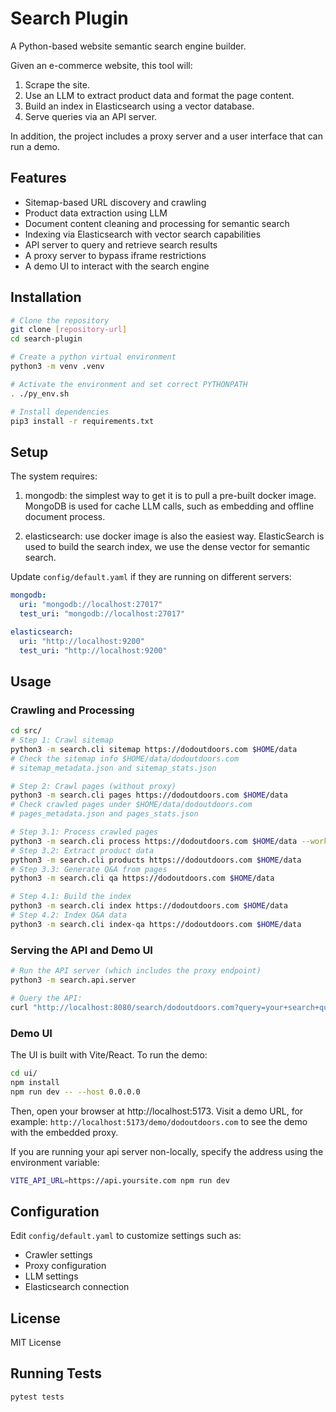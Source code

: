 # Search Plugin

A Python-based website semantic search engine builder.

Given an e-commerce website, this tool will:
1. Scrape the site.
2. Use an LLM to extract product data and format the page content.
3. Build an index in Elasticsearch using a vector database.
4. Serve queries via an API server.

In addition, the project includes a proxy server and a user interface that can run a demo.

## Features
- Sitemap-based URL discovery and crawling
- Product data extraction using LLM
- Document content cleaning and processing for semantic search
- Indexing via Elasticsearch with vector search capabilities
- API server to query and retrieve search results
- A proxy server to bypass iframe restrictions
- A demo UI to interact with the search engine

## Installation
```bash
# Clone the repository
git clone [repository-url]
cd search-plugin

# Create a python virtual environment
python3 -m venv .venv

# Activate the environment and set correct PYTHONPATH
. ./py_env.sh

# Install dependencies
pip3 install -r requirements.txt
```

## Setup
The system requires:
1. mongodb: the simplest way to get it is to pull a pre-built docker image.
MongoDB is used for cache LLM calls, such as embedding and offline document process.

2. elasticsearch: use docker image is also the easiest way.
ElasticSearch is used to build the search index, we use the dense vector
for semantic search.

Update `config/default.yaml` if they are running on different servers:
```yaml
mongodb:
  uri: "mongodb://localhost:27017"
  test_uri: "mongodb://localhost:27017"

elasticsearch:
  uri: "http://localhost:9200"
  test_uri: "http://localhost:9200"
```

## Usage

### Crawling and Processing
```bash
cd src/
# Step 1: Crawl sitemap
python3 -m search.cli sitemap https://dodoutdoors.com $HOME/data
# Check the sitemap info $HOME/data/dodoutdoors.com
# sitemap_metadata.json and sitemap_stats.json

# Step 2: Crawl pages (without proxy)
python3 -m search.cli pages https://dodoutdoors.com $HOME/data
# Check crawled pages under $HOME/data/dodoutdoors.com
# pages_metadata.json and pages_stats.json

# Step 3.1: Process crawled pages
python3 -m search.cli process https://dodoutdoors.com $HOME/data --workers 4
# Step 3.2: Extract product data
python3 -m search.cli products https://dodoutdoors.com $HOME/data
# Step 3.3: Generate Q&A from pages
python3 -m search.cli qa https://dodoutdoors.com $HOME/data

# Step 4.1: Build the index
python3 -m search.cli index https://dodoutdoors.com $HOME/data
# Step 4.2: Index Q&A data
python3 -m search.cli index-qa https://dodoutdoors.com $HOME/data
```

### Serving the API and Demo UI
```bash
# Run the API server (which includes the proxy endpoint)
python3 -m search.api.server

# Query the API:
curl "http://localhost:8080/search/dodoutdoors.com?query=your+search+query"
```

### Demo UI
The UI is built with Vite/React. To run the demo:
```bash
cd ui/
npm install
npm run dev -- --host 0.0.0.0
```
Then, open your browser at http://localhost:5173. Visit a demo URL, for example:
`http://localhost:5173/demo/dodoutdoors.com`
to see the demo with the embedded proxy.

If you are running your api server non-locally, specify the address using the
environment variable:
```bash
VITE_API_URL=https://api.yoursite.com npm run dev
```

## Configuration
Edit `config/default.yaml` to customize settings such as:
- Crawler settings
- Proxy configuration
- LLM settings
- Elasticsearch connection

## License
MIT License

## Running Tests
```bash
pytest tests
```